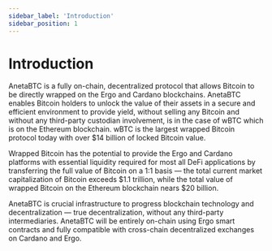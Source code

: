 ```yaml
---
sidebar_label: 'Introduction'
sidebar_position: 1
---
```


# Introduction

AnetaBTC is a fully on-chain, decentralized protocol that allows Bitcoin to be directly wrapped on the Ergo and Cardano blockchains. AnetaBTC enables Bitcoin holders to unlock the value of their assets in a secure and efficient environment to provide yield, without selling any Bitcoin and without any third-party custodian involvement, is in the case of wBTC which is on the Ethereum blockchain. wBTC is the largest wrapped Bitcoin protocol today with over $14 billion of locked Bitcoin value.

Wrapped Bitcoin has the potential to provide the Ergo and Cardano platforms with essential liquidity required for most all DeFi applications by transferring the full value of Bitcoin on a 1:1 basis — the total current market capitalization of Bitcoin exceeds $1.1 trillion, while the total value of wrapped Bitcoin on the Ethereum blockchain nears $20 billion.

AnetaBTC is crucial infrastructure to progress blockchain technology and decentralization — true decentralization, without any third-party intermediaries. AnetaBTC will be entirely on-chain using Ergo smart contracts and fully compatible with cross-chain decentralized exchanges on Cardano and Ergo.
